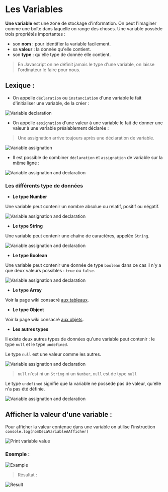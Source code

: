 # Les Variables

**Une variable** est une zone de stockage d'information. 
On peut l'imaginer comme une boîte dans laquelle on range des choses. 
Une variable possède trois propriétés importantes :

* son **nom** : pour identifier la variable facilement.
* sa **valeur** : la donnée qu'elle contient.
* son **type** : qu'elle type de donnée elle contient.

> En Javascript on ne définit jamais le type d'une variable, on laisse l'ordinateur le faire pour nous.

## Lexique :
* On appelle `déclaration` ou `instanciation` d'une variable le fait d'initialiser une variable, de la créer :

![Variable declaration](https://raw.githubusercontent.com/TresorDeKelloggS/Lille_JavaScript_Wiki/master/ressources/variables/declaration.png)


* On appelle `assignation` d'une valeur à une variable le fait de donner une valeur à une variable préalablement déclarée :

> Une assignation arrive toujours après une déclaration de variable.

![Variable assignation](https://raw.githubusercontent.com/TresorDeKelloggS/Lille_JavaScript_Wiki/master/ressources/variables/assignation.png)

* Il est possible de combiner `déclaration` et `assignation` de variable sur la même ligne :

![Variable assignation and declaration](https://raw.githubusercontent.com/TresorDeKelloggS/Lille_JavaScript_Wiki/master/ressources/variables/assignation_declaration.png)

### Les différents type de données

* **Le type Number**

Une variable peut contenir un nombre absolue ou relatif, positif ou négatif.

![Variable assignation and declaration](https://raw.githubusercontent.com/TresorDeKelloggS/Lille_JavaScript_Wiki/master/ressources/variables/number.png)

* **Le type String**

Une variable peut contenir une chaîne de caractères, appelée `String`.

![Variable assignation and declaration](https://raw.githubusercontent.com/TresorDeKelloggS/Lille_JavaScript_Wiki/master/ressources/variables/string.png)

* **Le type Boolean**

Une variable peut contenir une donnée de type `boolean` dans ce cas il n'y a que deux valeurs possibles : `true` ou `false`.

![Variable assignation and declaration](https://raw.githubusercontent.com/TresorDeKelloggS/Lille_JavaScript_Wiki/master/ressources/variables/boolean.png)

* **Le type Array**

Voir la page wiki consacré [aux tableaux]().

* **Le type Object**

Voir la page wiki consacré [aux objets]().

* **Les autres types**

Il existe deux autres types de données qu'une variable peut contenir : le type `null` et le type `undefined`.

Le type `null` est une valeur comme les autres.

![Variable assignation and declaration](https://raw.githubusercontent.com/TresorDeKelloggS/Lille_JavaScript_Wiki/master/ressources/variables/null.png)
> `null` n'est ni un `String` ni un `Number`, `null` est de type `null`

Le type `undefined` signifie que la variable ne possède pas de valeur, qu'elle n'a pas été définie.

![Variable assignation and declaration](https://raw.githubusercontent.com/TresorDeKelloggS/Lille_JavaScript_Wiki/master/ressources/variables/undefined.png)

## Afficher la valeur d'une variable :

Pour afficher la valeur contenue dans une variable on utilise l'instruction `console.log(nomDeLaVariableAAfficher)`

![Print variable value](https://raw.githubusercontent.com/TresorDeKelloggS/Lille_JavaScript_Wiki/master/ressources/variables/print_variable.png)


### Exemple :

![Example](https://raw.githubusercontent.com/TresorDeKelloggS/Lille_JavaScript_Wiki/master/ressources/variables/example.png)

> Résultat :

![Result](https://raw.githubusercontent.com/TresorDeKelloggS/Lille_JavaScript_Wiki/master/ressources/variables/result.png)

